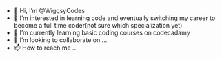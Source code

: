 - 👋 Hi, I’m @WiggsyCodes
- 👀 I’m interested in learning code and eventually switching my career to become a full time coder(not sure which specialization yet)
- 🌱 I’m currently learning basic coding courses on codecadamy
- 💞️ I’m looking to collaborate on ...
- 📫 How to reach me ...

<!---
WiggsyCodes/WiggsyCodes is a ✨ special ✨ repository because its `README.md` (this file) appears on your GitHub profile.
You can click the Preview link to take a look at your changes.
--->
